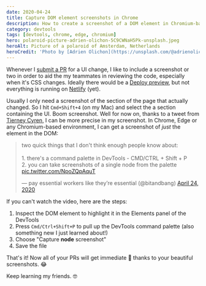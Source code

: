 ```yaml
---
date: 2020-04-24
title: Capture DOM element screenshots in Chrome
description: How to create a screenshot of a DOM element in Chromium-based DevTools
category: devtools
tags: [devtools, chrome, edge, chromium]
hero: polaroid-picture-adrien-olichon-5C9CWNaH5Pk-unsplash.jpeg
heroAlt: Picture of a polaroid of Amsterdam, Netherlands
heroCredit: 'Photo by [Adrien Olichon](https://unsplash.com/@adrienolichon)'
---
```


Whenever I [submit a PR](https://help.github.com/en/github/collaborating-with-issues-and-pull-requests/creating-a-pull-request) for a UI change, I like to include a screenshot or two in order to aid the my teammates in reviewing the code, especially when it's CSS changes. Ideally there would be a [Deploy preview](https://www.netlify.com/blog/2016/07/20/introducing-deploy-previews-in-netlify/), but not everything is running on [Netlify](https://www.netlify.com/) (yet).

Usually I only need a screenshot of the section of the page that actually changed. So I hit `Cmd+Shift+4` (on my Mac) and select the a section containing the UI. Boom screenshot. Well for now on, thanks to a tweet from [Tierney Cyren](https://twitter.com/bitandbang), I can be more precise in my screenshot. In Chrome, Edge or any Chromium-based environment, I can get a screenshot of _just_ the element in the DOM:

<blockquote class="twitter-tweet"><p lang="en" dir="ltr">two quick things that I don&#39;t think enough people know about:<br><br>1. there&#39;s a command palette in DevTools - CMD/CTRL + Shift + P<br>2. you can take screenshots of a single node from the palette <a href="https://t.co/NpoZQpAquT">pic.twitter.com/NpoZQpAquT</a></p>&mdash; pay essential workers like they’re essential (@bitandbang) <a href="https://twitter.com/bitandbang/status/1253737729298436098?ref_src=twsrc%5Etfw">April 24, 2020</a></blockquote>

If you can't watch the video, here are the steps:

1. Inspect the DOM element to highlight it in the Elements panel of the DevTools
1. Press `Cmd/Ctrl+Shift+P` to pull up the DevTools command palette (also something new I just learned about!)
1. Choose "Capture **node** screenshot"
1. Save the file

That's it! Now all of your PRs will get immediate 🚢 thanks to your beautiful screenshots. 😂

Keep learning my friends. 🤓
